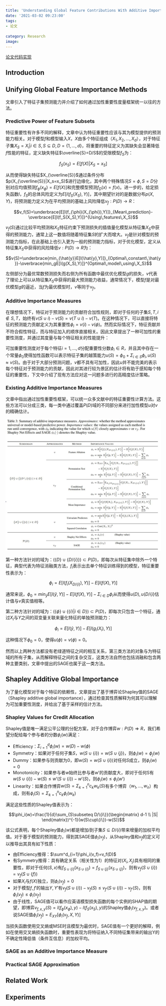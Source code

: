 ```yaml
---
title: 'Understanding Global Feature Contributions With Additive Importance Measures'
date: '2021-03-02 09:23:00'
tags: 
- 论文

category: Research
image:
---
```


[论文代码实现](https://github.com/iancovert/sage/)

## Introduction

## Unifying  Global  Feature Importance Methods

文章引入了特征子集预测能力并介绍了如何通过加性重要性度量框架统一以往的方法。

### Predictive  Power of Feature  Subsets

特征重要性有许多不同的解释，文章中认为特征重要性应该与其为模型提供的预测能力相关。对于模型$f$和模型输入$X$，$X$由多个特征组成（$X_1,X_2,...,X_d$），对于特征子集$X_S={X_i|i\in S}, S\subseteq D,D= \{1,...,d\}$，将重要的特征定义为其缺失会显著降低$f$性能的特征，定义缺失特征$\overline{S}=D/S$的受限模型$f_S$为：

$$f_S(x_S)=E[f(X)|X_S=x_S]$$

从而使得缺失特征$X_{\overline{S}}$通过条件分布$p(X_{\overline{S}}|X_s=x_S)$进行边缘化，其中两个特殊情况$S=\phi,S=D$分别对应均值预测$f_{\phi}(x_{\phi})=E[f(X)]$和完整模型预测$f_D(x)=f(x)$。进一步的，给定损失函数$l$，$f_S$的总体风险定义为$E[l(f_S(X_S),Y)]$，其中期望针对的是数据分布$p(X,Y)$，将预测能力定义为在平均预测的基础上风险降低$v_f:P(D)\rightarrow R$：

$$v_f(S)=\underbrace{E[l(f_{\phi}(X_{\phi}),Y)]}_{Mean\,prediction}-\overbrace{E[l(f_S(X_S),Y)]}^{Using\,features\,X_S}$$

$v_f(S)$通过比较平均预测和$X_S$特征约束下预测损失的插值量化模型从特征集$X_S$中获得的预测能力，通常上这一数值将随着特征集$S$的扩大而增大。$v_f$是针对模型的预测能力指标，在此基础上也引入更为一般的预测能力指标，对于优化模型，定义从特征集$X_S$中获得的风险降低$v:P(D)\rightarrow R$为：

$$v(S)=\underbrace{min_{\hat{y}}E[l(\hat{y},Y)]}_{Optimal\,constant\,\hat{y}}-\overbrace{min_gE[l(g(X_S),Y)]}^{Optimal\,model\,using\,X_S}$$

左侧部分为最优常数预测损失而右侧为所有函数中最优优化模型$g$的损失，$v$代表了理论上可以从特征集$X_S$中获得的最大预测能力收益，通常情况下，模型$f$是对最优模型$g$的逼近，当$f$为最优模型时，$v$等同于$v_f$。

### Additive  Importance  Measures

在理想情况下，特征对于预测能力的贡献符合加性规则，即对于任何的子集$S,T,i\notin S,T$，始终有$v(S\cup{i})-v(S)=v(T\cup{i})-v(T)$。在这种情况下，可以直接将特征的预测能力贡献定义为其重要性$\phi_i=v({i})-v(\phi)$。然而实际情况下，特征贡献并不符合假性特征，而与特征加入的顺序直接相关。因此文章提出了一种可加性的重要性测度，并通过其度量与每个特征相关的性能提升：

可加重要性测度对于每个特征$i=1,...,d$分配重要性分数$\phi_i\in R$，并且其中存在一个常量$\phi_0$使得加性函数可以表示特征子集的越策能力$u(S)=\phi_0+\Sigma_{i\in S}\phi_i, u(S)\approx v(S)$。由于对于大部分预测问题，$v$都不具有可加性，因此$u$并不能完美的表示每个特征对于预测能力的贡献，因此对其进行较为景区的估计将有助于感知每个特征的重要性，下文中介绍了现有方法应对这一问题多进行的高精度估计策略。

### Existing Additive Importance  Measures

文章中指出通过加性重要性框架，可以统一众多文献中的特征重要性计算方法。这些方法可以分成三类，每一类中通过覆盖$P(D)$域的不同部分来进行加性模型$u$对$v$的精确估计。

![](../public\阅读笔记16\04.jpg)

第一种方法针对的域为：$(\{D\}\cup\{D/\{i\}\})\subset P(D)$，即每次从特征集中除外一个特征，典型代表为特征消融类方法，$f_i$表示出去单个特征训练得到的模型，特征重要性表示为：

$$\phi_i=E[l(f_i(X_{D/\{i\}}), Y)]-E[l(f(X), Y)]$$

通常来说，$\phi_0=min_{\hat{y}}E[l(\hat{y}, Y)]-E[l(f(X), Y)]-\Sigma_{i\in D}\phi_i$从而使得$u(D),u(D/\{i\}$估计值与$v$真实值相等。

第二种方法针对的域为：$(\{\phi\}\cup\{\{i\}|i\in D\})\subset P(D)$，即每次只包含一个特征，通过$X_i$与$Y$之间的双变量关联来量化特征的单独预测能力：

$$\phi_i=E[l(\hat{y}, Y)]-E[l(g_i(X_i), Y)]$$

这种情况下$\phi_0=0$，使得$u(\phi)=v(\phi)=0$。

然而以上两种方法都没有老绿道特征之间的相互关系，第三类方法的对象与为特征域的所有子集，从而解释特征之间的复杂交互，这类方法自然也包括消融和包含两种主要类别，文章中提出的SAGE也属于这一类方法。

## Shapley  Additive Global  Importance

为了量化模型对于每个特征的依赖性，文章提出了基于博弈论Shapley值的SAGE（Shapley additive global importance），通过检查其性质解释为何其可以理解为可加重要性测度，并给出了基于采样的估计方法。

### Shapley  Values for  Credit  Allocation

Shapley值是唯一满足公平公理的分配方案，对于合作博弈$w:P(D)\Rightarrow R$，我们希望分配给每个参与者的分数$\phi_i(w)$满足：

- Efficiency：$\Sigma^d_{i=1}\phi_i(w)=w(D)-w(\phi)$
- Symmetry：如果对于任何子集$S$，$w(S\cup\{i\})=w(S\cup\{j\})$，则$\phi_i(w)=\phi_j(w)$
- Dummy：如果参与则贡献为0，即$w(S)=w(S\cup\{i\})$对任何$S$成立，则$\phi_i(w)=0$
- Monotonicity：如果参与者$w$始终比参与者$w'$的贡献度大，即对于任何S有$w(S\cup\{i\})-w(S)\leq w'(S\cup\{i\})-w'(S)$，则$\phi_i(w)\leq \phi_i(w')$
- Linearity：如果合作博弈$w(S)=\Sigma^n_{k=1}c_kw_k(S)$有多个博弈（$w_1,...,w_n$）构成，则有$\phi_i(S)=\Sigma^n_{k=1}c_k\phi_i(w_k)$

满足这些性质的Shapley值表示为：

$$\phi_i(w)=\frac{1}{d}\sum_{S\subseteq D/\{i\}}(\begin{matrix}
    d-1 \\ |S|
\end{matrix})^{-1}(w(S\cup\{i\})-w(S))$$

该公式表明，每个Shapley值$\phi_i(w)$都是增加$i$到子集$S\subseteq D/\{i\}$带来增量的加权平均值。对于基于模型的预测能力，得到其SAGE值$\phi_i(v_f)$，从Shapley值和$v_f$的定义可以推导出其具有如下性质：

- 由Efficiency推得：$\sum^d_{i=1}\phi_i(v_f)=v_f(D)$
- 有Symmetry推得：具有确定关系（相关性为1）的特征对$(X_i,X_j)$具有相同的重要性，即对于任何$(S,x)$有$f_{S\cup\{i\}}(x_{S\cup\{i\}})=f_{S\cup\{j\}}(x_{S\cup\{j\}})$，则有$v_f(S\cup\{i\})=v_f(S\cup\{f\})$
- 如果$X_i$与$f(X)$独立，则$\phi_i(v_f)=0$
- 对于模型$f,f'$的输出$Y,Y'$有$v_f(S\cup\{i\})-v_f(S)\leq v_{f'}(S\cup\{i\})-v_{f'}(S)$，则有$\phi_i(v_f)\leq \phi_i(v_{f'})$
- 由于线性，SAGE值可以看作应英语模型损失函数的每个实例的SHAP值的期望，即博弈$v_{f,x,y}(S)=l(f_{\phi}(x_{\phi}),y)-l(f_S(x_S), y)$的Shapley值$\phi_i(v_{f,x,y})$。或者说SAGE值$\phi_i(v_f)=E_{XY}[\phi_i(v_{f},X,Y)]$

当损失函数使用交叉熵或MSE时且模型为最优时，SAGE值有一个更好的解释，例如在使用交叉熵损失函数时，重要性表现为将特征纳入不同特征集带来的输出Y的不确定性降低值（条件互信息）的加权平均。

### SAGE as an  Additive  Importance Measure

### Practical  SAGE  Approximation

## Related Work

## Experiments